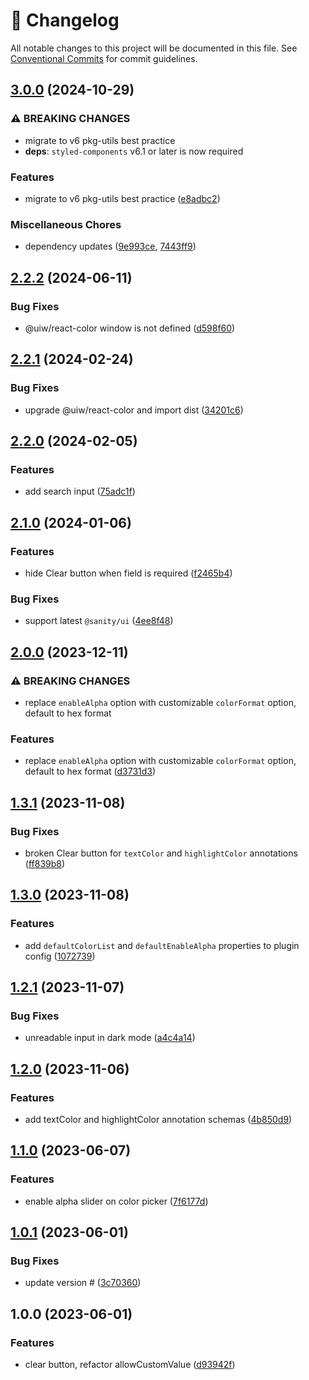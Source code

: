 <!-- markdownlint-disable --><!-- textlint-disable -->

# 📓 Changelog

All notable changes to this project will be documented in this file. See
[Conventional Commits](https://conventionalcommits.org) for commit guidelines.

## [3.0.0](https://github.com/cositehq/sanity-plugin-simpler-color-input/compare/v2.2.2...v3.0.0) (2024-10-29)

### ⚠ BREAKING CHANGES

- migrate to v6 pkg-utils best practice
- **deps**: `styled-components` v6.1 or later is now required

### Features

- migrate to v6 pkg-utils best practice ([e8adbc2](https://github.com/cositehq/sanity-plugin-simpler-color-input/commit/e8adbc29cefcb3dd083e36d3941b5962a4411eab))

### Miscellaneous Chores

- dependency updates ([9e993ce](https://github.com/cositehq/sanity-plugin-simpler-color-input/commit/9e993cef928d9007aac92c7dd71e339fa9804fc1), [7443ff9](https://github.com/cositehq/sanity-plugin-simpler-color-input/commit/7443ff9c49049e962773111f478b557d0a0599f3))

## [2.2.2](https://github.com/cositehq/sanity-plugin-simpler-color-input/compare/v2.2.1...v2.2.2) (2024-06-11)

### Bug Fixes

- @uiw/react-color window is not defined ([d598f60](https://github.com/cositehq/sanity-plugin-simpler-color-input/commit/d598f6008ba651b2d63b4768357bada6d20a97c5))

## [2.2.1](https://github.com/cositehq/sanity-plugin-simpler-color-input/compare/v2.2.0...v2.2.1) (2024-02-24)

### Bug Fixes

- upgrade @uiw/react-color and import dist ([34201c6](https://github.com/cositehq/sanity-plugin-simpler-color-input/commit/34201c66b2ec8f23e5e2d549e7b65c7fbc197719))

## [2.2.0](https://github.com/cositehq/sanity-plugin-simpler-color-input/compare/v2.1.0...v2.2.0) (2024-02-05)

### Features

- add search input ([75adc1f](https://github.com/cositehq/sanity-plugin-simpler-color-input/commit/75adc1fa6def344740050aabc96b890c4025390c))

## [2.1.0](https://github.com/cositehq/sanity-plugin-simpler-color-input/compare/v2.0.0...v2.1.0) (2024-01-06)

### Features

- hide Clear button when field is required ([f2465b4](https://github.com/cositehq/sanity-plugin-simpler-color-input/commit/f2465b4e17e250a2972444730684e72d5c3d9f97))

### Bug Fixes

- support latest `@sanity/ui` ([4ee8f48](https://github.com/cositehq/sanity-plugin-simpler-color-input/commit/4ee8f4846acd5028e212e213d4f9cc1e0016bf5e))

## [2.0.0](https://github.com/cositehq/sanity-plugin-simpler-color-input/compare/v1.3.1...v2.0.0) (2023-12-11)

### ⚠ BREAKING CHANGES

- replace `enableAlpha` option with customizable `colorFormat` option, default to hex format

### Features

- replace `enableAlpha` option with customizable `colorFormat` option, default to hex format ([d3731d3](https://github.com/cositehq/sanity-plugin-simpler-color-input/commit/d3731d3c92cd7d0d257611d7c8789040c6addd16))

## [1.3.1](https://github.com/cositehq/sanity-plugin-simpler-color-input/compare/v1.3.0...v1.3.1) (2023-11-08)

### Bug Fixes

- broken Clear button for `textColor` and `highlightColor` annotations ([ff839b8](https://github.com/cositehq/sanity-plugin-simpler-color-input/commit/ff839b8156170d1b0a1d97c3df075a3c14fdc99d))

## [1.3.0](https://github.com/cositehq/sanity-plugin-simpler-color-input/compare/v1.2.1...v1.3.0) (2023-11-08)

### Features

- add `defaultColorList` and `defaultEnableAlpha` properties to plugin config ([1072739](https://github.com/cositehq/sanity-plugin-simpler-color-input/commit/1072739821ad7fdb5701fec9e314cc79d9b8947f))

## [1.2.1](https://github.com/cositehq/sanity-plugin-simpler-color-input/compare/v1.2.0...v1.2.1) (2023-11-07)

### Bug Fixes

- unreadable input in dark mode ([a4c4a14](https://github.com/cositehq/sanity-plugin-simpler-color-input/commit/a4c4a14b0fe32dae7b40c2c6502e94ac69261356))

## [1.2.0](https://github.com/cositehq/sanity-plugin-simpler-color-input/compare/v1.1.0...v1.2.0) (2023-11-06)

### Features

- add textColor and highlightColor annotation schemas ([4b850d9](https://github.com/cositehq/sanity-plugin-simpler-color-input/commit/4b850d94f53f38dca0b83b233dbf65d7a0e1d058))

## [1.1.0](https://github.com/cositehq/sanity-plugin-simpler-color-input/compare/v1.0.1...v1.1.0) (2023-06-07)

### Features

- enable alpha slider on color picker ([7f6177d](https://github.com/cositehq/sanity-plugin-simpler-color-input/commit/7f6177d76e22aa81e9bb83e813d5279e7f327545))

## [1.0.1](https://github.com/cositehq/sanity-plugin-simpler-color-input/compare/v1.0.0...v1.0.1) (2023-06-01)

### Bug Fixes

- update version # ([3c70360](https://github.com/cositehq/sanity-plugin-simpler-color-input/commit/3c703606271fb857163d39dc2f50c3425972c939))

## 1.0.0 (2023-06-01)

### Features

- clear button, refactor allowCustomValue ([d93942f](https://github.com/cositehq/sanity-plugin-simpler-color-input/commit/d93942f9b49dcc256a45d7f0d2ab88dfffc9685e))

